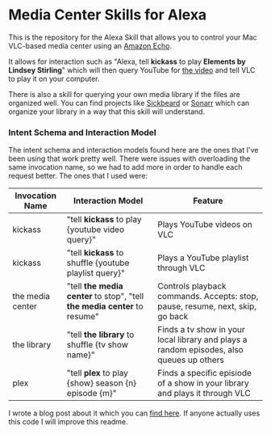 # Media Center Skills for Alexa

This is the repository for the Alexa Skill that allows you to control your Mac VLC-based media center using an [Amazon Echo](http://smile.amazon.com/Amazon-SK705DI-Echo/dp/B00X4WHP5E/ref=sr_1_1?ie=UTF8&qid=1437287015&sr=8-1&keywords=echo&pebp=1437287018130&perid=1XFWKH7X88J9PHY3F1G5). 

It allows for interaction such as "Alexa, tell **kickass** to play **Elements by Lindsey Stirling**" which will then query YouTube for [the video](https://www.youtube.com/watch?v=sf6LD2B_kDQ) and tell VLC to play it on your computer.

There is also a skill for querying your own media library if the files are organized well. You can find projects like [Sickbeard]() or [Sonarr]() which can organize your library in a way that this skill will understand.

### Intent Schema and Interaction Model

The intent schema and interaction models found here are the ones that I've been using that work pretty well. There were issues with overloading the same invocation name, so we had to add more in order to handle each request better. The ones that I used were:

|Invocation Name|Interaction Model|Feature|
|---------------|-----------------|-------|
|kickass|"tell **kickass** to play {youtube video query}"|Plays YouTube videos on VLC|
|kickass|"tell **kickass** to shuffle {youtube playlist query}"|Plays a YouTube playlist through VLC|
|the media center|"tell **the media center** to stop", "tell **the media center** to resume"|Controls playback commands. Accepts: stop, pause, resume, next, skip, go back|
|the library|"tell **the library** to shuffle {tv show name}"|Finds a tv show in your local library and plays a random episodes, also queues up others|
|plex|"tell **plex** to play {show} season {n} episode {m}"|Finds a specific episiode of a show in your library and plays it through VLC|



I wrote a blog post about it which you can [find here](https://zioyero.github.io/amazon/echo,/vlc,/home/automation/2015/07/18/mediaCenterRelaySkills.html). If anyone actually uses this code I will improve this readme.